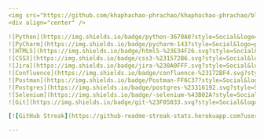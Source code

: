 ```yaml
---
<img src="https://github.com/khaphachao-phrachao/khaphachao-phrachao/blob/main/header.png" />
<div align="center" />

![Python](https://img.shields.io/badge/python-3670A0?style=Social&logo=python&logoColor=ffdd54)
![PyCharm](https://img.shields.io/badge/pycharm-143?style=Social&logo=pycharm&logoColor=black&color=black&labelColor=green)
![HTML5](https://img.shields.io/badge/html5-%23E34F26.svg?style=Social&logo=html5&logoColor=white)
![CSS3](https://img.shields.io/badge/css3-%231572B6.svg?style=Social&logo=css3&logoColor=white)
![Jira](https://img.shields.io/badge/jira-%230A0FFF.svg?style=Social&logo=jira&?color=767BB3&logoColor=white)
![Confluence](https://img.shields.io/badge/confluence-%23172BF4.svg?style=Social&logo=confluence&logoColor=white)
![Postman](https://img.shields.io/badge/Postman-FF6C37?style=Social&logo=postman&logoColor=white)
![Postgres](https://img.shields.io/badge/postgres-%23316192.svg?style=Social&logo=postgresql&logoColor=white)
![Selenium](https://img.shields.io/badge/-selenium-%43B02A?style=Social&logo=selenium&logoColor=white)
![Git](https://img.shields.io/badge/git-%23F05033.svg?style=Social&logo=git&logoColor=white)

[![GitHub Streak](https://github-readme-streak-stats.herokuapp.com?user=khaphachao-phrachao&theme=nord)](https://git.io/streak-stats)

---
```

